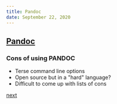 ```yaml
---
title: Pandoc
date: September 22, 2020
---
```


## [Pandoc](https://pandoc.org/)

### Cons of using PANDOC

- Terse command line options
- Open source but in a "hard" language?
- Difficult to come up with lists of cons

[next](/src/slides/150-sqlite3.md.html)
